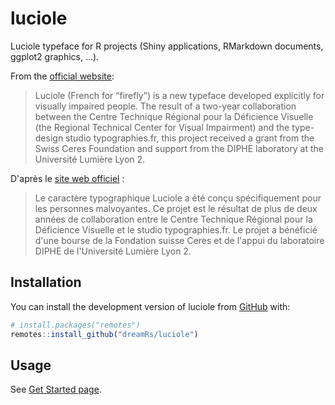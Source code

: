 # luciole

<!-- badges: start -->
<!-- badges: end -->

Luciole typeface for R projects (Shiny applications, RMarkdown
documents, ggplot2 graphics, …).

From the [official website](https://luciole-vision.com/luciole-en.html):

> Luciole (French for “firefly”) is a new typeface developed explicitly
> for visually impaired people. The result of a two-year collaboration
> between the Centre Technique Régional pour la Déficience Visuelle (the
> Regional Technical Center for Visual Impairment) and the type-design
> studio typographies.fr, this project received a grant from the Swiss
> Ceres Foundation and support from the DIPHE laboratory at the
> Université Lumière Lyon 2.

D'après le [site web officiel](https://luciole-vision.com/index.html) :

> Le caractère typographique Luciole a été conçu spécifiquement pour les personnes malvoyantes. Ce projet est le résultat de plus de deux années de collaboration entre le Centre Technique Régional pour la Déficience Visuelle et le studio typographies.fr. Le projet a bénéficié d'une bourse de la Fondation suisse Ceres et de l'appui du laboratoire DIPHE de l'Université Lumière Lyon 2.


## Installation

You can install the development version of luciole from
[GitHub](https://github.com/dreamRs/luciole) with:

```r
# install.packages("remotes")
remotes::install_github("dreamRs/luciole")
```

## Usage

See [Get Started page]().
